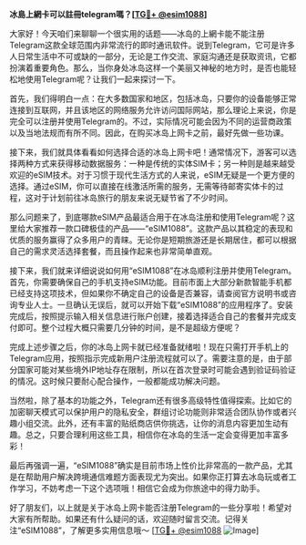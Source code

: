 **冰島上網卡可以註冊telegram嗎？[[TG💪+ @esim1088](https://t.me/s/esim1088)]**

大家好！今天咱们来聊聊一个很实用的话题——冰岛的上網卡能不能注册Telegram这款全球范围内非常流行的即时通讯软件。说到Telegram，它可是许多人日常生活中不可或缺的一部分，无论是工作交流、家庭沟通还是获取资讯，它都扮演着重要角色。那么，当你身处冰岛这样一个美丽又神秘的地方时，是否也能轻松地使用Telegram呢？让我们一起来探讨一下。

首先，我们得明白一点：在大多数国家和地区，包括冰岛，只要你的设备能够正常连接到互联网，并且该地区的网络服务允许访问国际网站，那么理论上来说，你是完全可以注册并使用Telegram的。不过，实际情况可能会因为不同的运营商政策以及当地法规而有所不同。因此，在购买冰岛上网卡之前，最好先做一些功课。

接下来，我们就具体看看如何选择合适的冰岛上网卡吧！通常情况下，游客可以选择两种方式来获得移动数据服务：一种是传统的实体SIM卡；另一种则是越来越受欢迎的eSIM技术。对于习惯于现代生活方式的人来说，eSIM无疑是一个更方便的选择。通过eSIM，你可以直接在线激活所需的服务，无需等待邮寄实体卡的过程，这对于计划前往冰岛旅行的朋友来说无疑节省了不少时间。

那么问题来了，到底哪款eSIM产品最适合用于在冰岛注册和使用Telegram呢？这里给大家推荐一款口碑极佳的产品——“eSIM1088”。这款产品以其稳定的表现和优质的服务赢得了众多用户的青睐。无论你是短期旅游还是长期居住，都可以根据自己的需求灵活选择套餐，而且操作起来也非常简单直观。

接下来，我们就来详细说说如何用“eSIM1088”在冰岛顺利注册并使用Telegram。首先，你需要确保自己的手机支持eSIM功能。目前市面上大部分新款智能手机都已经支持这项技术，但如果你不确定自己的设备是否兼容，请查阅官方说明书或咨询专业人士。一旦确认无误后，就可以开始下载“eSIM1088”的应用程序了。安装完成后，按照提示输入相关信息进行账户创建，接着选择适合自己的套餐并完成支付即可。整个过程大概只需要几分钟的时间，是不是超级方便呢？

完成上述步骤之后，你的冰岛上网卡就已经准备就绪啦！现在只需打开手机上的Telegram应用，按照指示完成新用户注册流程就可以了。需要注意的是，由于部分国家可能对某些境外IP地址存在限制，所以在首次登录时可能会遇到验证码验证的情况。这时候只要耐心配合操作，一般都能成功解决问题。

当然啦，除了基本的功能之外，Telegram还有很多高级特性值得探索。比如它的加密聊天模式可以保护用户的隐私安全，群组讨论功能则非常适合团队协作或者兴趣小组交流。此外，还有丰富的贴纸商店供你挑选，让你的消息内容更加生动有趣。总之，只要合理利用这些工具，相信你在冰岛的生活一定会变得更加丰富多彩！

最后再强调一遍，“eSIM1088”确实是目前市场上性价比非常高的一款产品，尤其是在帮助用户解决跨境通信难题方面表现尤为突出。如果你正打算去冰岛玩或者工作学习，不妨考虑一下这个选项哦！相信它会成为你旅途中的得力助手。

好了朋友们，以上就是关于冰岛上网卡能否注册Telegram的一些分享啦！希望对大家有所帮助。如果还有什么疑问的话，欢迎随时留言交流。记得关注“eSIM1088”，了解更多实用信息哦～ [[TG💪+ @esim1088](https://t.me/s/esim1088) ![Image](https://i.postimg.cc/4NQfJmqS/Snipaste-2025-05-13-00-14-12.png)]